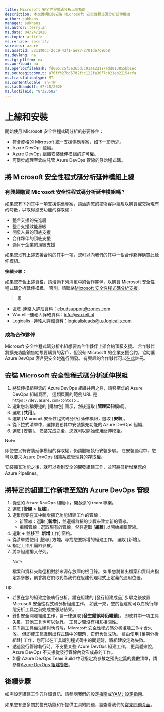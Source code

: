 ```yaml
---
title: Microsoft 安全性程式碼分析上架指南
description: 本文說明如何安裝 Microsoft 安全性程式碼分析延伸模組
author: sukhans
manager: sukhans
ms.author: terrylan
ms.date: 04/24/2020
ms.topic: article
ms.service: security
services: azure
ms.assetid: 521180dc-2cc9-43f1-ae87-2701de7ca6b8
ms.devlang: na
ms.tgt_pltfrm: na
ms.workload: na
ms.openlocfilehash: fd0057c5f5e365d6c91ae221a7add813855bb1ec
ms.sourcegitcommit: a76ff927bd57d2fcc122fa36f7cb21eb22154cfa
ms.translationtype: MT
ms.contentlocale: zh-TW
ms.lasthandoff: 07/28/2020
ms.locfileid: "87323582"
---
```

# <a name="onboarding-and-installing"></a>上線和安裝

開始使用 Microsoft 安全性程式碼分析的必要條件：

- 符合資格的 Microsoft 統一支援供應專案，如下一節所述。
- Azure DevOps 組織。
- Azure DevOps 組織安裝延伸模組的許可權。
- 可同步處理至雲端託管 Azure DevOps 管線的原始程式碼。

## <a name="onboarding-the-microsoft-security-code-analysis-extension"></a>將 Microsoft 安全性程式碼分析延伸模組上線

### <a name="interested-in-purchasing-the-microsoft-security-code-analysis-extension"></a>有興趣購買 Microsoft 安全性程式碼分析延伸模組嗎？

如果您有下列其中一項支援供應專案，請洽詢您的技術客戶經理以購買或交換現有的時數，以取得擴充功能的存取權：

- 整合支援的先進層
- 整合支援效能層級
- 開發人員的頂級支援
- 合作夥伴的頂級支援
- 適用于企業的頂級支援

如果您沒有上述支援合約的其中一項，您可以向我們的其中一個合作夥伴購買此延伸模組。

**後續步驟：**

如果您符合上述資格，請洽詢下列清單中的合作夥伴，以購買 Microsoft 安全性程式碼分析延伸模組。 否則，請聯絡[Microsoft 安全性程式碼分析支援](mailto:mscahelp@microsoft.com?Subject=Microsoft%20Security%20Code%20Analysis%20Support%20Request)。

>**家**

- 區域–連絡人詳細資料：cloudsupport@zones.com
- Wortell –連絡人詳細資料：info@wortell.nl
- Logicalis –連絡人詳細資料：logicalisleads@us.logicalis.com

### <a name="become-a-partner"></a>成為合作夥伴

Microsoft 安全性程式碼分析小組想要為合作夥伴上架合約頂級支援。 合作夥伴將擴充功能銷售給想要購買的客戶，但沒有 Microsoft 的企業支援合約，協助讓 Azure DevOps 客戶更安全地進行開發。 有興趣的合作夥伴可以[在此](http://www.microsoftpartnersupport.com/msrd/opin)註冊。

## <a name="installing-the-microsoft-security-code-analysis-extension"></a>安裝 Microsoft 安全性程式碼分析延伸模組

1. 將延伸模組與您的 Azure DevOps 組織共用之後，請移至您的 Azure DevOps 組織頁面。 這類頁面的範例 URL 是 `https://dev.azure.com/contoso` 。
1. 選取您名稱旁邊的 [購物包] 圖示，然後選取 [**管理延伸**模組]。
1. 選取 [**共用**]。
1. 選取 [Microsoft 安全性程式碼分析] 延伸模組，選取 [**安裝**]。
1. 從下拉式清單中，選擇要在其中安裝擴充功能的 Azure DevOps 組織。
1. 選取 [安裝]。 安裝完成之後，您就可以開始使用延伸模組。

>[!NOTE]
> 即使您沒有安裝延伸模組的存取權，仍請繼續執行安裝步驟。 在安裝過程中，您可以要求 Azure DevOps 組織系統管理員的存取權。

安裝擴充功能之後，就可以看到安全的開發組建工作，並可將其新增至您的 Azure Pipelines。

## <a name="adding-specific-build-tasks-to-your-azure-devops-pipeline"></a>將特定的組建工作新增至您的 Azure DevOps 管線

1. 從您的 Azure DevOps 組織中，開啟您的 team 專案。
1. 選取 [**管線**  >  **組建**]。
1. 選取您要在其中新增擴充功能組建工作的管線：
   - 新管線：選取 [**新增**]，並遵循詳細的步驟來建立新的管線。
   - 編輯管線：選取現有的管線，然後選取 [**編輯**] 以開始編輯管線。
1. 選取 **+** 並移至 [**新增**工作] 窗格。
1. 從清單或使用 [搜尋] 方塊，尋找您要新增的組建工作。 選取 [新增]。
1. 指定工作所需的參數。
1. 將新組建排入佇列。
   >[!NOTE]
   >檔案和資料夾路徑相對於來源存放庫的根目錄。 如果您將輸出檔案和資料夾指定為參數，則會將它們取代為我們在組建代理程式上定義的通用位置。

> [!TIP]
>
> - 若要在您的組建之後執行分析，請在組建的 [發行組建成品] 步驟之後放置 Microsoft 安全性程式碼分析組建工作。 如此一來，您的組建就可以在執行靜態分析工具之前完成並張貼結果。
> - 針對安全開發組建工作，請一律選取 [**發生錯誤時仍繼續**]。 即使其中一項工具失敗，其他工具也可以執行。 工具之間沒有相互相關性。
> - 只有當工具無法順利執行時，Microsoft 安全性程式碼分析組建工作才會失敗。 但即使工具識別出程式碼中的問題，它們也會成功。 藉由使用 [後期分析組建] 工作，您可以在工具識別程式碼中的問題時，將組建設定為失敗。
> - 透過發行管線執行時，不支援某些 Azure DevOps 組建工作。 更具體來說，Azure DevOps 不支援從發行管線內發佈成品的工作。
> - 如需 Azure DevOps Team Build 中可指定為參數之預先定義的變數清單，請參閱[Azure DevOps 組建變數](https://docs.microsoft.com/azure/devops/pipelines/build/variables?tabs=batch&view=vsts)。

## <a name="next-steps"></a>後續步驟

如需設定組建工作的詳細資訊，請參閱我們的設定[指南](security-code-analysis-customize.md)或[YAML 設定指南](yaml-configuration.md)。

如果您有更多關於擴充功能和所提供工具的問題，請查看我們的[常見問題頁面](security-code-analysis-faq.md)。
